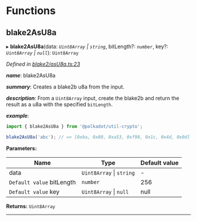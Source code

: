 

# Functions

<a id="blake2asu8a"></a>

##  blake2AsU8a

▸ **blake2AsU8a**(data: *`Uint8Array` \| `string`*, bitLength?: *`number`*, key?: *`Uint8Array` \| `null`*): `Uint8Array`

*Defined in [blake2/asU8a.ts:23](https://github.com/polkadot-js/common/blob/3835d8d/packages/util-crypto/src/blake2/asU8a.ts#L23)*

*__name__*: blake2AsU8a

*__summary__*: Creates a blake2b u8a from the input.

*__description__*: From a `Uint8Array` input, create the blake2b and return the result as a u8a with the specified `bitLength`.

*__example__*:   

```javascript
import { blake2AsU8a } from '@polkadot/util-crypto';

blake2AsU8a('abc'); // => [0xba, 0x80, 0xa53, 0xf98, 0x1c, 0x4d, 0x0d]
```

**Parameters:**

| Name | Type | Default value |
| ------ | ------ | ------ |
| data | `Uint8Array` \| `string` | - |
| `Default value` bitLength | `number` | 256 |
| `Default value` key | `Uint8Array` \| `null` |  null |

**Returns:** `Uint8Array`

___

